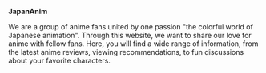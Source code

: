 **JapanAnim**

We are a group of anime fans united by one passion "the colorful world of Japanese animation". Through this website, we want to share our love for anime with fellow fans. 
Here, you will find a wide range of information, from the latest anime reviews, viewing recommendations, to fun discussions about your favorite characters.
